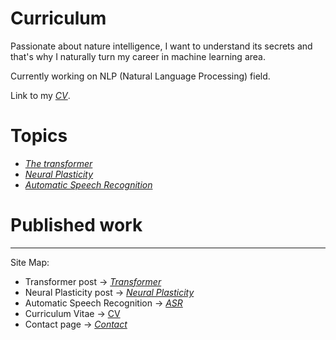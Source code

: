 # Curriculum

Passionate about nature intelligence, I want to understand its secrets and that's why I naturally turn my career in machine learning area.

Currently working on NLP (Natural Language Processing) field.

Link to my *[CV](cv.md)*.

# Topics 

* *[The transformer](transformer.md)*
* *[Neural Plasticity](plasticity.md)*
* *[Automatic Speech Recognition](asr.md)*

# Published work

---
Site Map:
* Transformer post -> *[Transformer](transformer.md)*
* Neural Plasticity post -> *[Neural Plasticity](plasticity.md)*
* Automatic Speech Recognition -> *[ASR](asr.md)*
* Curriculum Vitae -> [CV](cv.md)
* Contact page -> *[Contact](contact.md)*
